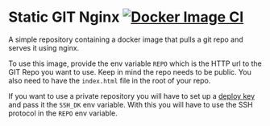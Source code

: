 # Static GIT Nginx [![Docker Image CI](https://github.com/VladErc/static-git-nginx/actions/workflows/docker-image.yml/badge.svg)](https://github.com/VladErc/static-git-nginx/actions/workflows/docker-image.yml)
A simple repository containing a docker image that pulls a git repo and serves it using nginx.

To use this image, provide the env variable `REPO` which is the HTTP url to the GIT Repo you want to use. Keep in mind the repo needs to be public.
You also need to have the `index.html` file in the root of your repo.

If you want to use a private repository you will have to set up a [deploy key](https://docs.github.com/en/developers/overview/managing-deploy-keys) and pass it the `SSH_DK` env variable. With this you will have to use the SSH protocol in the `REPO` env variable.
